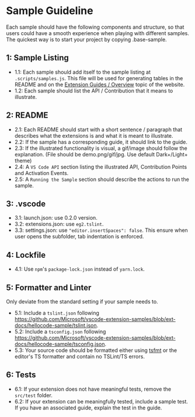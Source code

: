 # Sample Guideline

Each sample should have the following components and structure, so that users could have a smooth experience when playing with different samples.
The quickest way is to start your project by copying .base-sample.

## 1: Sample Listing

- 1.1: Each sample should add itself to the sample listing at `.scripts/samples.js`. This file will be used for generating tables in the README and on the [Extension Guides / Overview](https://vscode-ext-docs.azurewebsites.net/api/extension-guides/overview) topic of the website.
- 1.2: Each sample should list the API / Contribution that it means to illustrate.

## 2: README

- 2.1: Each README should start with a short sentence / paragraph that describes what the extensions is and what it is meant to illustrate.
- 2.2: If the sample has a corresponding guide, it should link to the guide.
- 2.3: If the illustrated functionality is visual, a gif/image should follow the explanation. (File should be demo.png/gif/jpg. Use default Dark+/Light+ theme)
- 2.4: A `VS Code API` section listing the illustrated API, Contribution Points and Activation Events.
- 2.5: A `Running the Sample` section should describe the actions to run the sample.

## 3: .vscode

- 3.1: launch.json: use 0.2.0 version.
- 3.2: extensions.json: use `eg2.tslint`.
- 3.3: settings.json: use `"editor.insertSpaces": false`. This ensure when user opens the subfolder, tab indentation is enforced.

## 4: Lockfile

- 4.1: Use `npm`'s `package-lock.json` instead of `yarn.lock`.

## 5: Formatter and Linter

Only deviate from the standard setting if your sample needs to.

- 5.1: Include a `tslint.json` following https://github.com/Microsoft/vscode-extension-samples/blob/ext-docs/hellocode-sample/tslint.json.
- 5.2: Include a `tsconfig.json` following https://github.com/Microsoft/vscode-extension-samples/blob/ext-docs/hellocode-sample/tsconfig.json.
- 5.3: Your source code should be formatted either using [tsfmt](https://github.com/vvakame/typescript-formatter) or the editor's TS formatter and contain no TSLint/TS errors.

## 6: Tests

- 6.1: If your extension does not have meaningful tests, remove the `src/test` folder.
- 6.2: If your extension can be meaningfully tested, include a sample test. If you have an associated guide, explain the test in the guide.
